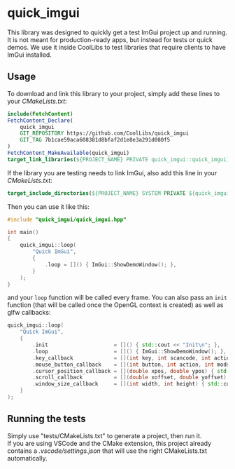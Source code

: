 # quick_imgui

This library was designed to quickly get a test ImGui project up and running. It is not meant for production-ready apps, but instead for tests or quick demos. We use it inside CoolLibs to test libraries that require clients to have ImGui installed.

## Usage

To download and link this library to your project, simply add these lines to your *CMakeLists.txt*:
```cmake
include(FetchContent)
FetchContent_Declare(
    quick_imgui
    GIT_REPOSITORY https://github.com/CoolLibs/quick_imgui
    GIT_TAG 7b1cae59aca608381d8bfaf2d1e8e3a291d080f5
)
FetchContent_MakeAvailable(quick_imgui)
target_link_libraries(${PROJECT_NAME} PRIVATE quick_imgui::quick_imgui)
```
If the library you are testing needs to link ImGui, also add this line in your *CMakeLists.txt*:
```cmake
target_include_directories(${PROJECT_NAME} SYSTEM PRIVATE ${quick_imgui_SOURCE_DIR}/lib)
```
Then you can use it like this:
```cpp
#include "quick_imgui/quick_imgui.hpp"

int main()
{
    quick_imgui::loop(
        "Quick ImGui",
        {
            .loop = []() { ImGui::ShowDemoWindow(); },
        }
    );
}
```

and your `loop` function will be called every frame. You can also pass an `init` function (that will be called once the OpenGL context is created) as well as glfw callbacks:

```cpp
quick_imgui::loop(
    "Quick ImGui",
    {
        .init                     = []() { std::cout << "Init\n"; },
        .loop                     = []() { ImGui::ShowDemoWindow(); },
        .key_callback             = [](int key, int scancode, int action, int mods) { std::cout << "Key: " << key << " Scancode: " << scancode << " Action: " << action << " Mods: " << mods << '\n'; },
        .mouse_button_callback    = [](int button, int action, int mods) { std::cout << "Button: " << button << " Action: " << action << " Mods: " << mods << '\n'; },
        .cursor_position_callback = [](double xpos, double ypos) { std::cout << "Position: " << xpos << ' ' << ypos << '\n'; },
        .scroll_callback          = [](double xoffset, double yoffset) { std::cout << "Scroll: " << xoffset << ' ' << yoffset << '\n'; },
        .window_size_callback     = [](int width, int height) { std::cout << "Resized: " << width << ' ' << height << '\n'; },
    }
);
```

## Running the tests

Simply use "tests/CMakeLists.txt" to generate a project, then run it.<br/>
If you are using VSCode and the CMake extension, this project already contains a *.vscode/settings.json* that will use the right CMakeLists.txt automatically.
